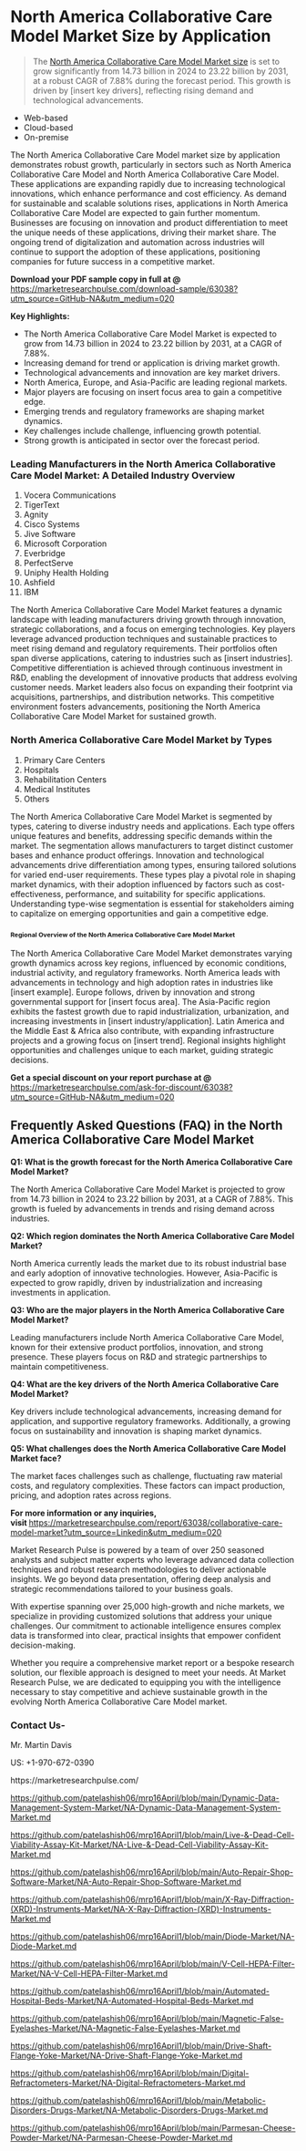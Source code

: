 <h1>North America Collaborative Care Model Market&nbsp;Size by Application</h1><blockquote><p>The <a href="https://marketresearchpulse.com/download-sample/63038?utm_source=GitHub-NA&amp;utm_medium=020">North America Collaborative Care Model Market size</a> is set to grow significantly from 14.73 billion in 2024 to 23.22 billion by 2031, at a robust CAGR of 7.88% during the forecast period. This growth is driven by [insert key drivers], reflecting rising demand and technological advancements.</p></blockquote><ul><li>Web-based<li> Cloud-based<li> On-premise</li></ul><p>The North America Collaborative Care Model market size by application demonstrates robust growth, particularly in sectors such as North America Collaborative Care Model and North America Collaborative Care Model. These applications are expanding rapidly due to increasing technological innovations, which enhance performance and cost efficiency. As demand for sustainable and scalable solutions rises, applications in North America Collaborative Care Model are expected to gain further momentum. Businesses are focusing on innovation and product differentiation to meet the unique needs of these applications, driving their market share. The ongoing trend of digitalization and automation across industries will continue to support the adoption of these applications, positioning companies for future success in a competitive market.</p><p><strong>Download your PDF sample copy in full at @ </strong><a href="https://marketresearchpulse.com/download-sample/63038?utm_source=GitHub-NA&amp;utm_medium=020">https://marketresearchpulse.com/download-sample/63038?utm_source=GitHub-NA&amp;utm_medium=020</a></p><p><strong>Key Highlights: </strong></p><ul><li>The North America Collaborative Care Model Market is expected to grow from 14.73 billion in 2024 to 23.22 billion by 2031, at a CAGR of 7.88%.</li><li>Increasing demand for trend or application is driving market growth.</li><li>Technological advancements and innovation are key market drivers.</li><li>North America, Europe, and Asia-Pacific are leading regional markets.</li><li>Major players are focusing on insert focus area to gain a competitive edge.</li><li>Emerging trends and regulatory frameworks are shaping market dynamics.</li><li>Key challenges include challenge, influencing growth potential.</li><li>Strong growth is anticipated in sector over the forecast period.</li></ul><h3>Leading Manufacturers in the North America Collaborative Care Model Market: A Detailed Industry Overview</h3><ol><li>Vocera Communications</li><li>TigerText</li><li>Agnity</li><li>Cisco Systems</li><li>Jive Software</li><li>Microsoft Corporation</li><li>Everbridge</li><li>PerfectServe</li><li>Uniphy Health Holding</li><li>Ashfield</li><li>IBM</li></ol><div class="flex max-w-full flex-col flex-grow"><div class="min-h-8 text-message flex w-full flex-col items-end gap-2 whitespace-normal break-words [.text-message+&amp;]:mt-5" dir="auto" data-message-author-role="assistant" data-message-id="fd8432e4-4910-450d-b182-61b7bfb0a01f" data-message-model-slug="gpt-4o"><div class="flex w-full flex-col gap-1 empty:hidden first:pt-[3px]"><div class="markdown prose w-full break-words dark:prose-invert light"><p>The North America Collaborative Care Model Market features a dynamic landscape with leading manufacturers driving growth through innovation, strategic collaborations, and a focus on emerging technologies. Key players leverage advanced production techniques and sustainable practices to meet rising demand and regulatory requirements. Their portfolios often span diverse applications, catering to industries such as [insert industries]. Competitive differentiation is achieved through continuous investment in R&amp;D, enabling the development of innovative products that address evolving customer needs. Market leaders also focus on expanding their footprint via acquisitions, partnerships, and distribution networks. This competitive environment fosters advancements, positioning the North America Collaborative Care Model Market for sustained growth.</p></div></div></div></div><h3>North America Collaborative Care Model Market by Types</h3><ol><li>Primary Care Centers<li> Hospitals<li> Rehabilitation Centers<li> Medical Institutes<li> Others</li></ol><div class="flex max-w-full flex-col flex-grow"><div class="min-h-8 text-message flex w-full flex-col items-end gap-2 whitespace-normal break-words [.text-message+&amp;]:mt-5" dir="auto" data-message-author-role="assistant" data-message-id="084470be-0bb7-4664-bddf-5156b4f41249" data-message-model-slug="gpt-4o-mini"><div class="flex w-full flex-col gap-1 empty:hidden first:pt-[3px]"><div class="markdown prose w-full break-words dark:prose-invert light"><p>The North America Collaborative Care Model Market is segmented by types, catering to diverse industry needs and applications. Each type offers unique features and benefits, addressing specific demands within the market. The segmentation allows manufacturers to target distinct customer bases and enhance product offerings. Innovation and technological advancements drive differentiation among types, ensuring tailored solutions for varied end-user requirements. These types play a pivotal role in shaping market dynamics, with their adoption influenced by factors such as cost-effectiveness, performance, and suitability for specific applications. Understanding type-wise segmentation is essential for stakeholders aiming to capitalize on emerging opportunities and gain a competitive edge.</p></div></div></div></div><h3><span style="font-size: 11px;">Regional Overview of the North America Collaborative Care Model Market</span></h3><div class="flex max-w-full flex-col flex-grow"><div class="min-h-8 text-message flex w-full flex-col items-end gap-2 whitespace-normal break-words [.text-message+&amp;]:mt-5" dir="auto" data-message-author-role="assistant" data-message-id="e9038762-ce64-4e30-91c9-9bd413514231" data-message-model-slug="gpt-4o-mini"><div class="flex w-full flex-col gap-1 empty:hidden first:pt-[3px]"><div class="markdown prose w-full break-words dark:prose-invert light"><p>The North America Collaborative Care Model Market demonstrates varying growth dynamics across key regions, influenced by economic conditions, industrial activity, and regulatory frameworks. North America leads with advancements in technology and high adoption rates in industries like [insert example]. Europe follows, driven by innovation and strong governmental support for [insert focus area]. The Asia-Pacific region exhibits the fastest growth due to rapid industrialization, urbanization, and increasing investments in [insert industry/application]. Latin America and the Middle East &amp; Africa also contribute, with expanding infrastructure projects and a growing focus on [insert trend]. Regional insights highlight opportunities and challenges unique to each market, guiding strategic decisions.</p></div></div></div></div><p><strong>Get a special discount on your report purchase at @ </strong><a href="https://marketresearchpulse.com/ask-for-discount/63038?utm_source=GitHub-NA&amp;utm_medium=020">https://marketresearchpulse.com/ask-for-discount/63038?utm_source=GitHub-NA&amp;utm_medium=020</a></p><h2>Frequently Asked Questions (FAQ) in the North America Collaborative Care Model Market</h2><p><strong>Q1: What is the growth forecast for the North America Collaborative Care Model Market?</strong></p><p>The North America Collaborative Care Model Market is projected to grow from 14.73 billion in 2024 to 23.22 billion by 2031, at a CAGR of 7.88%. This growth is fueled by advancements in trends and rising demand across industries.</p><p><strong>Q2: Which region dominates the North America Collaborative Care Model Market?</strong></p><p>North America currently leads the market due to its robust industrial base and early adoption of innovative technologies. However, Asia-Pacific is expected to grow rapidly, driven by industrialization and increasing investments in application.</p><p><strong>Q3: Who are the major players in the North America Collaborative Care Model Market?</strong></p><p>Leading manufacturers include North America Collaborative Care Model, known for their extensive product portfolios, innovation, and strong presence. These players focus on R&amp;D and strategic partnerships to maintain competitiveness.</p><p><strong>Q4: What are the key drivers of the North America Collaborative Care Model Market?</strong></p><p>Key drivers include technological advancements, increasing demand for application, and supportive regulatory frameworks. Additionally, a growing focus on sustainability and innovation is shaping market dynamics.</p><p><strong>Q5: What challenges does the North America Collaborative Care Model Market face?</strong></p><p>The market faces challenges such as challenge, fluctuating raw material costs, and regulatory complexities. These factors can impact production, pricing, and adoption rates across regions.</p><p><strong>For more information or any inquiries, visit&nbsp;</strong><a href="https://marketresearchpulse.com/report/63038/collaborative-care-model-market?utm_source=Linkedin&utm_medium=020">https://marketresearchpulse.com/report/63038/collaborative-care-model-market?utm_source=Linkedin&utm_medium=020</a></p><p>Market Research Pulse is powered by a team of over 250 seasoned analysts and subject matter experts who leverage advanced data collection techniques and robust research methodologies to deliver actionable insights. We go beyond data presentation, offering deep analysis and strategic recommendations tailored to your business goals.</p><p>With expertise spanning over 25,000 high-growth and niche markets, we specialize in providing customized solutions that address your unique challenges. Our commitment to actionable intelligence ensures complex data is transformed into clear, practical insights that empower confident decision-making.</p><p>Whether you require a comprehensive market report or a bespoke research solution, our flexible approach is designed to meet your needs. At Market Research Pulse, we are dedicated to equipping you with the intelligence necessary to stay competitive and achieve sustainable growth in the evolving North America Collaborative Care Model market.</p><h3><strong>Contact Us-</strong></h3><p>Mr. Martin Davis</p><p>US: +1-970-672-0390</p><p>https://marketresearchpulse.com/</p><p><a href="https://github.com/patelashish06/mrp16April/blob/main/Dynamic-Data-Management-System-Market/NA-Dynamic-Data-Management-System-Market.md">https://github.com/patelashish06/mrp16April/blob/main/Dynamic-Data-Management-System-Market/NA-Dynamic-Data-Management-System-Market.md</a></p><p><a href="https://github.com/patelashish06/mrp16April1/blob/main/Live-&-Dead-Cell-Viability-Assay-Kit-Market/NA-Live-&-Dead-Cell-Viability-Assay-Kit-Market.md">https://github.com/patelashish06/mrp16April1/blob/main/Live-&-Dead-Cell-Viability-Assay-Kit-Market/NA-Live-&-Dead-Cell-Viability-Assay-Kit-Market.md</a></p><p><a href="https://github.com/patelashish06/mrp16April/blob/main/Auto-Repair-Shop-Software-Market/NA-Auto-Repair-Shop-Software-Market.md">https://github.com/patelashish06/mrp16April/blob/main/Auto-Repair-Shop-Software-Market/NA-Auto-Repair-Shop-Software-Market.md</a></p><p><a href="https://github.com/patelashish06/mrp16April1/blob/main/X-Ray-Diffraction-(XRD)-Instruments-Market/NA-X-Ray-Diffraction-(XRD)-Instruments-Market.md">https://github.com/patelashish06/mrp16April1/blob/main/X-Ray-Diffraction-(XRD)-Instruments-Market/NA-X-Ray-Diffraction-(XRD)-Instruments-Market.md</a></p><p><a href="https://github.com/patelashish06/mrp16April1/blob/main/Diode-Market/NA-Diode-Market.md">https://github.com/patelashish06/mrp16April1/blob/main/Diode-Market/NA-Diode-Market.md</a></p><p><a href="https://github.com/patelashish06/mrp16April/blob/main/V-Cell-HEPA-Filter-Market/NA-V-Cell-HEPA-Filter-Market.md">https://github.com/patelashish06/mrp16April/blob/main/V-Cell-HEPA-Filter-Market/NA-V-Cell-HEPA-Filter-Market.md</a></p><p><a href="https://github.com/patelashish06/mrp16April1/blob/main/Automated-Hospital-Beds-Market/NA-Automated-Hospital-Beds-Market.md">https://github.com/patelashish06/mrp16April1/blob/main/Automated-Hospital-Beds-Market/NA-Automated-Hospital-Beds-Market.md</a></p><p><a href="https://github.com/patelashish06/mrp16April/blob/main/Magnetic-False-Eyelashes-Market/NA-Magnetic-False-Eyelashes-Market.md">https://github.com/patelashish06/mrp16April/blob/main/Magnetic-False-Eyelashes-Market/NA-Magnetic-False-Eyelashes-Market.md</a></p><p><a href="https://github.com/patelashish06/mrp16April1/blob/main/Drive-Shaft-Flange-Yoke-Market/NA-Drive-Shaft-Flange-Yoke-Market.md">https://github.com/patelashish06/mrp16April1/blob/main/Drive-Shaft-Flange-Yoke-Market/NA-Drive-Shaft-Flange-Yoke-Market.md</a></p><p><a href="https://github.com/patelashish06/mrp16April/blob/main/Digital-Refractometers-Market/NA-Digital-Refractometers-Market.md">https://github.com/patelashish06/mrp16April/blob/main/Digital-Refractometers-Market/NA-Digital-Refractometers-Market.md</a></p><p><a href="https://github.com/patelashish06/mrp16April1/blob/main/Metabolic-Disorders-Drugs-Market/NA-Metabolic-Disorders-Drugs-Market.md">https://github.com/patelashish06/mrp16April1/blob/main/Metabolic-Disorders-Drugs-Market/NA-Metabolic-Disorders-Drugs-Market.md</a></p><p><a href="https://github.com/patelashish06/mrp16April/blob/main/Parmesan-Cheese-Powder-Market/NA-Parmesan-Cheese-Powder-Market.md">https://github.com/patelashish06/mrp16April/blob/main/Parmesan-Cheese-Powder-Market/NA-Parmesan-Cheese-Powder-Market.md</a></p>